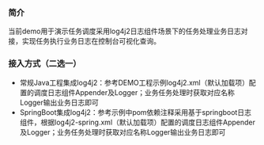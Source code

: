 ### 简介

当前demo用于演示任务调度采用log4j2日志组件场景下的任务处理业务日志对接，实现任务执行业务日志在控制台可视化查询。

### 接入方式（二选一）
* 常规Java工程集成log4j2：参考DEMO工程示例log4j2.xml（默认加载项）配置的调度日志组件Appender及Logger；业务任务处理时获取对应名称Logger输出业务日志即可
* SpringBoot集成log4j2：参考示例中pom依赖注释采用基于springboot日志组件，根据log4j2-spring.xml（默认加载项）配置的调度日志组件Appender及Logger；业务任务处理时获取对应名称Logger输出业务日志即可
